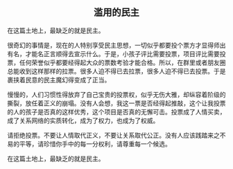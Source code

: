 <h2 align="center"> 滥用的民主  </h2>

<p>在这篇土地上，最缺乏的就是民主。 </P>
<p>很奇幻的事情是，现在的人特别享受民主思想，一切似乎都要投个票方才显得师出有名，才能名正言顺得去宣示什么。于是，小孩子评比需要投票，项目评比需要投票，任何荣誉似乎都要经得起大众的票数考验才能合格。所以，在群里或者朋友圈总能收到这样那样的拉票。很多人迫不得已去拉票，很多人迫不得已去投票。于是裹挟着民意的民主魔幻得变成了正当。</p>
<p>慢慢的，人们习惯性得放弃了自己宝贵的投票权，似乎无伤大雅，却纵容着阶级的撕裂，放任着正义的崩塌。没有人会想，我这一票是否经得起推敲，这个让我投票的人的孩子是否真的这样优秀，这个项目是否真的无懈可击。投票成了人情买卖，成了关系网络的实质转化，成为了权力，也成为了权威。</p>
<p>请拒绝投票。不要让人情取代正义，不要让关系取代公正。没有人应该践踏来之不易的平等，请珍惜你手中的每一分权利，请尊重每一个候选。</p>
<p>在这篇土地上，最缺乏的就是民主。 </P>